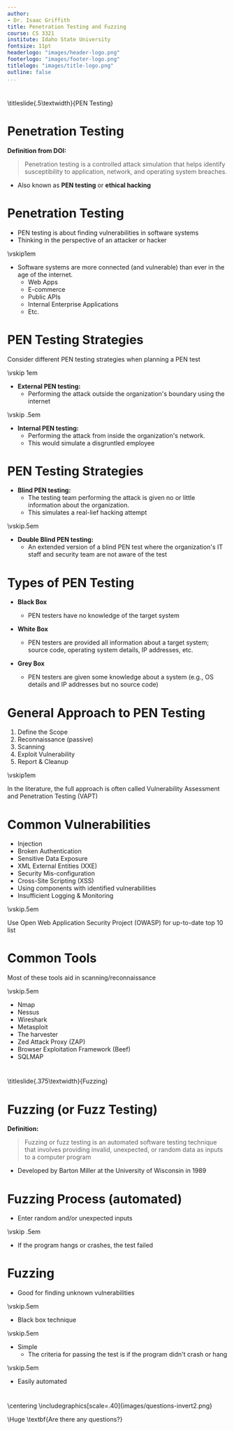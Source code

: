 ```yaml
---
author:
- Dr. Isaac Griffith
title: Penetration Testing and Fuzzing
course: CS 3321
institute: Idaho State University
fontsize: 11pt
headerlogo: "images/header-logo.png"
footerlogo: "images/footer-logo.png"
titlelogo: "images/title-logo.png"
outline: false
...
```


#

\titleslide{.5\textwidth}{PEN Testing}

# Penetration Testing

**Definition from DOI:**

> Penetration testing is a controlled attack simulation that helps identify susceptibility to application, network, and operating system breaches.

* Also known as **PEN testing** or **ethical hacking**

# Penetration Testing

* PEN testing is about finding vulnerabilities in software systems
* Thinking in the perspective of an attacker or hacker

\vskip1em

* Software systems are more connected (and vulnerable) than ever in the age of the internet.
  * Web Apps
  * E-commerce
  * Public APIs
  * Internal Enterprise Applications
  * Etc.

# PEN Testing Strategies

Consider different PEN testing strategies when planning a PEN test

\vskip 1em

* **External PEN testing:**
  * Performing the attack outside the organization's boundary using the internet

\vskip .5em

* **Internal PEN testing:**
  * Performing the attack from inside the organization's network.
  * This would simulate a disgruntled employee

# PEN Testing Strategies

* **Blind PEN testing:**
  * The testing team performing the attack is given no or little information about the organization.
  * This simulates a real-lief hacking attempt

\vskip.5em

* **Double Blind PEN testing:**
  * An extended version of a blind PEN test where the organization's IT staff and security team are not aware of the test

# Types of PEN Testing

* **Black Box**
  * PEN testers have no knowledge of the target system

* **White Box**
  * PEN testers are provided all information about a target system; source code, operating system details, IP addresses, etc.

* **Grey Box**
  * PEN testers are given some knowledge about a system (e.g., OS details and IP addresses but no source code)

# General Approach to PEN Testing

1. Define the Scope
2. Reconnaissance (passive)
3. Scanning
4. Exploit Vulnerability
5. Report \& Cleanup

\vskip1em

In the literature, the full approach is often called Vulnerability Assessment and Penetration Testing (VAPT)

# Common Vulnerabilities

* Injection
* Broken Authentication
* Sensitive Data Exposure
* XML External Entities (XXE)
* Security Mis-configuration
* Cross-Site Scripting (XSS)
* Using components with identified vulnerabilities
* Insufficient Logging \& Monitoring

\vskip.5em

Use Open Web Application Security Project (OWASP) for up-to-date top 10 list

# Common Tools

Most of these tools aid in scanning/reconnaissance

\vskip.5em

* Nmap
* Nessus
* Wireshark
* Metasploit
* The harvester
* Zed Attack Proxy (ZAP)
* Browser Exploitation Framework (Beef)
* SQLMAP

#

\titleslide{.375\textwidth}{Fuzzing}

# Fuzzing (or Fuzz Testing)

**Definition:**

> Fuzzing or fuzz testing is an automated software testing technique that involves providing invalid, unexpected, or random data as inputs to a computer program

* Developed by Barton Miller at the University of Wisconsin in 1989

# Fuzzing Process (automated)

* Enter random and/or unexpected inputs

\vskip .5em

* If the program hangs or crashes, the test failed

# Fuzzing

* Good for finding unknown vulnerabilities

\vskip.5em

* Black box technique

\vskip.5em

* Simple
  * The criteria for passing the test is if the program didn't crash or hang

\vskip.5em

* Easily automated

#

\centering
\includegraphics[scale=.40]{images/questions-invert2.png}

\Huge \textbf{Are there any questions?}
